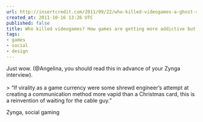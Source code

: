 ```yaml
---
url: http://insertcredit.com/2011/09/22/who-killed-videogames-a-ghost-story/
created_at: 2011-10-16 13:26 UTC
published: false
title: Who killed videogames? How games are getting more addictive but not fun
tags:
- games
- social
- design
---
```


Just wow. (@Angelina, you should read this in advance of your Zynga interview). <br><br>> “If virality as a game currency were some shrewd engineer’s attempt at creating a communication method more vapid than a Christmas card, this is a reinvention of waiting for the cable guy.”

Zynga, social gaming
